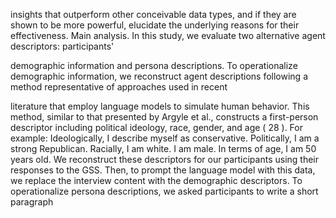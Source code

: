 insights that outperform other conceivable data types, and if they are shown to be more powerful, elucidate the underlying reasons for their effectiveness. Main analysis. In this study, we evaluate two alternative agent descriptors: participants'

demographic information and persona descriptions. To operationalize demographic information, we reconstruct agent descriptions following a method representative of approaches used in recent

literature that employ language models to simulate human behavior. This method, similar to that presented by Argyle et al., constructs a first-person descriptor including political ideology, race, gender, and age ( 28 ). For example: Ideologically, I describe myself as conservative. Politically, I am a strong Republican. Racially, I am white. I am male. In terms of age, I am 50 years old. We reconstruct these descriptors for our participants using their responses to the GSS. Then, to prompt the language model with this data, we replace the interview content with the demographic descriptors. To operationalize persona descriptions, we asked participants to write a short paragraph